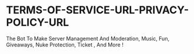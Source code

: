 # TERMS-OF-SERVICE-URL-PRIVACY-POLICY-URL
The Bot To Make Server Management And Moderation, Music, Fun, Giveaways, Nuke Protection, Ticket , And More !
